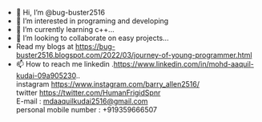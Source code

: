 - 👋 Hi, I’m @bug-buster2516
- 👀 I’m interested in programing and developing
- 🌱 I’m currently learning c++...
- 💞️ I’m looking to collaborate on easy projects...
- Read my blogs at https://bug-buster2516.blogspot.com/2022/03/journey-of-young-programmer.html
- 📫 How to reach me linkedin  .https://www.linkedin.com/in/mohd-aaquil-kudai-09a905230..   
instagram https://www.instagram.com/barry_allen2516/    
twitter https://twitter.com/HumanFrigidSpnr    
E-mail : mdaaquilkudai2516@gmail.com     
personal mobile number : +919359666507

<!---
bug-buster2516/bug-buster2516 is a ✨ special ✨ repository because its `README.md` (this file) appears on your GitHub profile.
You can click the Preview link to take a look at your changes.
--->
